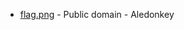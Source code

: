 * [flag.png](https://en.wikipedia.org/wiki/File:County_flag_of_Leicestershire.svg) - Public domain - Aledonkey

